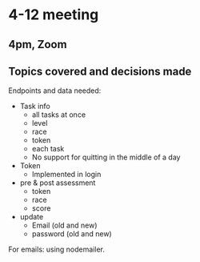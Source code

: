 # 4-12 meeting

## 4pm, Zoom

## Topics covered and decisions made

Endpoints and data needed:

- Task info
  - all tasks at once
  - level
  - race
  - token
  - each task
  - No support for quitting in the middle of a day
- Token
  - Implemented in login
- pre & post assessment
  - token
  - race
  - score
- update
  - Email (old and new)
  - password (old and new)

For emails: using nodemailer.
